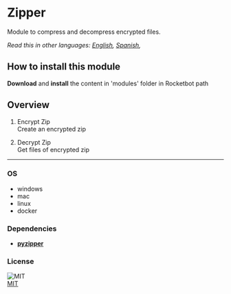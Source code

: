 # Zipper
  
Module to compress and decompress encrypted files.  

*Read this in other languages: [English](README.md), [Spanish](README.es.md),*

## How to install this module
  
__Download__ and __install__ the content in 'modules' folder in Rocketbot path  



## Overview


1. Encrypt Zip  
Create an encrypted zip

2. Decrypt Zip  
Get files of encrypted zip  




----
### OS

- windows
- mac
- linux
- docker

### Dependencies
- [**pyzipper**](https://pypi.org/project/pyzipper/)
### License
  
![MIT](https://camo.githubusercontent.com/107590fac8cbd65071396bb4d04040f76cde5bde/687474703a2f2f696d672e736869656c64732e696f2f3a6c6963656e73652d6d69742d626c75652e7376673f7374796c653d666c61742d737175617265)  
[MIT](http://opensource.org/licenses/mit-license.ph)
